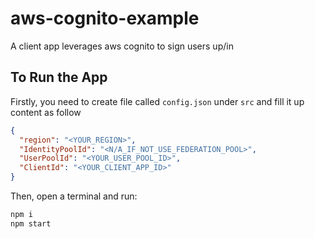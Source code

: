 # aws-cognito-example
A client app leverages aws cognito to sign users up/in

## To Run the App
Firstly, you need to create file called `config.json` under `src` and fill it up content as follow
```json
{
  "region": "<YOUR_REGION>",
  "IdentityPoolId": "<N/A_IF_NOT_USE_FEDERATION_POOL>",
  "UserPoolId": "<YOUR_USER_POOL_ID>",
  "ClientId": "<YOUR_CLIENT_APP_ID>"
}
```
Then, open a terminal and run:
```js
npm i
npm start
```
